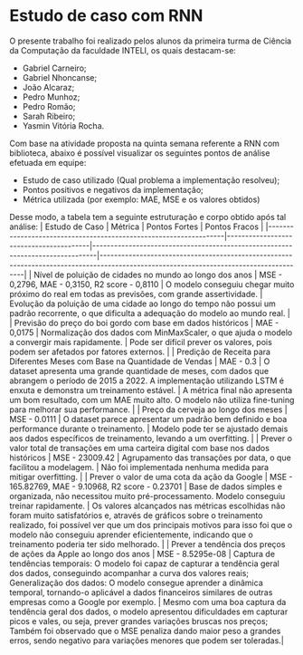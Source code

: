 # Estudo de caso com RNN
O presente trabalho foi realizado pelos alunos da primeira turma de Ciência da Computação da faculdade INTELI, os quais destacam-se:

* Gabriel Carneiro;
* Gabriel Nhoncanse;
* João Alcaraz;
* Pedro Munhoz;
* Pedro Romão;
* Sarah Ribeiro;
* Yasmin Vitória Rocha.

Com base na atividade proposta na quinta semana referente a RNN com biblioteca, abaixo é possível visualizar os seguintes pontos de análise efetuada em equipe:
* Estudo de caso utilizado (Qual problema a implementação resolveu);
* Pontos positivos e negativos da implementação;
* Métrica utilizada (por exemplo: MAE, MSE e os valores obtidos)

Desse modo, a tabela tem a seguinte estruturação e corpo obtido após tal análise:
| Estudo de Caso                                                   | Métrica                                | Pontos Fortes                                                                 | Pontos Fracos                                                                                                                        |
|------------------------------------------------------------------|----------------------------------------|-------------------------------------------------------------------------------|---------------------------------------------------------------------------------------------------------------------------------------|
| Nível de poluição de cidades no mundo ao longo dos anos           | MSE - 0,2796, MAE - 0,3150, R2 score - 0,8110 | O modelo conseguiu chegar muito próximo do real em todas as previsões, com grande assertividade. | Evolução da poluição de uma cidade ao longo do tempo não possui um padrão recorrente, o que dificulta a adequação do modelo ao mundo real. |
| Previsão do preço do boi gordo com base em dados históricos        | MAE - 0,0175                           | Normalização dos dados com MinMaxScaler, o que ajuda o modelo a convergir mais rapidamente. | Pode ser difícil prever os valores, pois podem ser afetados por fatores externos.                                                      |
| Predição de Receita para Diferentes Meses com Base na Quantidade de Vendas | MAE - 0.3                             | O dataset apresenta uma grande quantidade de meses, com dados que abrangem o período de 2015 a 2022. A implementação utilizando LSTM é enxuta e demonstra um treinamento estável. | A métrica final não apresenta um bom resultado, com um MAE muito alto. O modelo não utiliza fine-tuning para melhorar sua performance.    |
| Preço da cerveja ao longo dos meses                               | MSE - 0.0111                           | O dataset parece apresentar um padrão bem definido e boa performance durante o treinamento. | Modelo pode ter se ajustado demais aos dados específicos de treinamento, levando a um overfitting.                                     |
| Prever o valor total de transações em uma carteira digital com base nos dados históricos | MSE - 23009.42                              | Agrupamento das transações por data, o que facilitou a modelagem.                                | Não foi implementada nenhuma medida para mitigar overfitting.                                                                          |
| Prever o valor de uma cota da ação da Google | MSE - 165.82769, MAE - 9.10968, R2 score - 0.23701                                  | Base de dados simples e organizada, não necessitou muito pré-processamento. Modelo conseguiu treinar rapidamente.                                | Os valores alcançados nas métricas escolhidas não foram muito satisfatórios e, através de gráficos sobre o treinamento realizado, foi possível ver que um dos principais motivos para isso foi que o modelo não conseguiu aprender eficientemente, indicando que o treinamento poderia ter sido melhorado. |
| Prever a tendência dos preços de ações da Apple ao longo dos anos | MSE - 8.5295e-08                                  | Captura de tendências temporais: O modelo foi capaz de capturar a tendência geral dos dados, conseguindo acompanhar a curva dos valores reais; Generalização dos dados: O modelo consegue aprender a dinâmica temporal, tornando-o aplicável a dados financeiros similares de outras empresas como a Google por exemplo.                                | Mesmo com uma boa captura da tendência geral dos dados, o modelo apresentou dificuldades em capturar picos e vales, ou seja, prever grandes variações bruscas nos preços; Também foi observado que o MSE penaliza dando maior peso a grandes erros, sendo negativo para variações menores que podem ser toleradas.|

